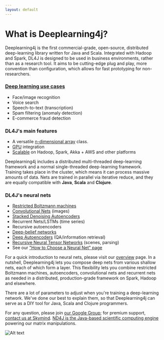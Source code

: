 ```yaml
---
layout: default
---
```


# What is Deeplearning4j?

Deeplearning4j is the first commercial-grade, open-source, distributed deep-learning library written for Java and Scala. Integrated with Hadoop and Spark, DL4J is designed to be used in business environments, rather than as a research tool. It aims to be cutting-edge plug and play, more convention than configuration, which allows for fast prototyping for non-researchers.

### [Deep learning use cases](use_cases.html)

* Face/image recognition
* Voice search
* Speech-to-text (transcription)
* Spam filtering (anomaly detection)
* E-commerce fraud detection

### DL4J's main features

* A versatile [n-dimensional array](http://nd4j.org/) class. 
* [GPU](http://nd4j.org/gpu_native_backends.html) integration
* [Scalable](../scaleout.html) on Hadoop, Spark, Akka + AWS and other platforms

Deeplearning4j includes a distributed multi-threaded deep-learning framework and a normal single-threaded deep-learning framework. Training takes place in the cluster, which means it can process massive amounts of data. Nets are trained in parallel via iterative reduce, and they are equally compatible with **Java**, **Scala** and **Clojure**.

### DL4J's neural nets

* [Restricted Boltzmann machines](../restrictedboltzmannmachine.html)
* [Convolutional Nets](http://deeplearning4j.org/convolutionalnets.html) (images)
* [Stacked Denoising Autoencoders](../stackeddenoisingautoencoder.html) 
* Recurrent Nets/LSTMs (time series)
* Recursive autoencoders
* [Deep-belief networks](../deepbeliefnetwork.html)
* [Deep Autoencoders](http://deeplearning4j.org/deepautoencoder.html) (QA/information retrieval)
* [Recursive Neural Tensor Networks](http://deeplearning4j.org/recursiveneuraltensornetwork.html) (scenes, parsing)
* See our ["How to Choose a Neural Net" page](neuralnetworktable.html)

For a quick introduction to neural nets, please visit our [overview](../overview.html) page. In a nutshell, Deeplearning4j lets you compose deep nets from various shallow nets, each of which form a layer. This flexibility lets you combine restricted Boltzmann machines, autoencoders, convolutional nets and recurrent nets as needed in a distributed, production-grade framework on Spark, Hadoop and elsewhere. 

There are a lot of parameters to adjust when you're training a deep-learning network. We've done our best to explain them, so that Deeplearning4j can serve as a DIY tool for Java, Scala and Clojure programmers.

For any question, please join [our Google Group](https://groups.google.com/forum/#!forum/deeplearning4j); for premium support, [contact us at Skymind](http://www.skymind.io/contact.html). [ND4J is the Java-based scientific computing engine](http://nd4j.org/) powering our matrix manipulations.

![Alt text](../img/logos_8.png)
